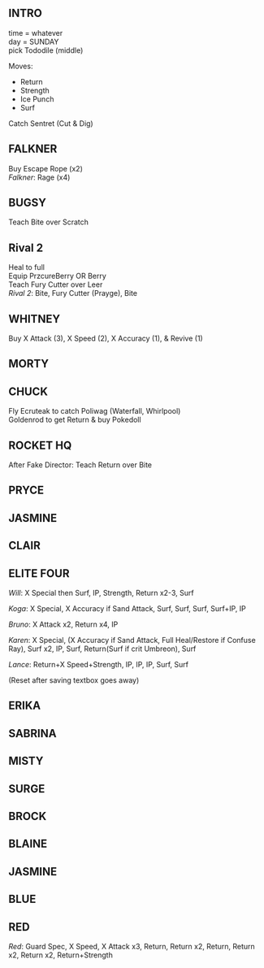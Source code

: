 ## INTRO

time = whatever  
day = SUNDAY  
pick Tododile (middle)  

Moves:  
  - Return
  - Strength
  - Ice Punch
  - Surf


Catch Sentret (Cut & Dig)

## FALKNER

Buy Escape Rope (x2)  
*Falkner*: Rage (x4)  

## BUGSY

Teach Bite over Scratch  

## Rival 2

Heal to full  
Equip PrzcureBerry OR Berry  
Teach Fury Cutter over Leer  
*Rival 2*: Bite, Fury Cutter (Prayge), Bite  

## WHITNEY

Buy X Attack (3), X Speed (2), X Accuracy (1), & Revive (1)

## MORTY


## CHUCK

Fly Ecruteak to catch Poliwag (Waterfall, Whirlpool)  
Goldenrod to get Return & buy Pokedoll  

## ROCKET HQ

After Fake Director: Teach Return over Bite

## PRYCE


## JASMINE


## CLAIR


## ELITE FOUR

  *Will*: X Special then Surf, IP, Strength, Return x2-3, Surf  

  *Koga*: X Special, X Accuracy if Sand Attack, Surf, Surf, Surf, Surf+IP, IP  

  *Bruno*: X Attack x2, Return x4, IP  

  *Karen*: X Special, (X Accuracy if Sand Attack, Full Heal/Restore if Confuse Ray), Surf x2, IP, Surf, Return(Surf if crit Umbreon), Surf  

  *Lance*: Return+X Speed+Strength, IP, IP, IP, Surf, Surf  


(Reset after saving textbox goes away)  

## ERIKA


## SABRINA


## MISTY


## SURGE


## BROCK


## BLAINE


## JASMINE


## BLUE


## RED

*Red*: Guard Spec, X Speed, X Attack x3, Return, Return x2, Return, Return x2, Return x2, Return+Strength

